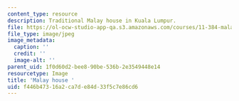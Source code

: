 ```yaml
---
content_type: resource
description: Traditional Malay house in Kuala Lumpur.
file: https://ol-ocw-studio-app-qa.s3.amazonaws.com/courses/11-384-malaysia-sustainable-cities-practicum-spring-2018/f446b47316a2ca7de84d33f5c7e86cd6_11-384-TLP.jpg
file_type: image/jpeg
image_metadata:
  caption: ''
  credit: ''
  image-alt: ''
parent_uid: 1f0d60d2-bee8-90be-536b-2e3549448e14
resourcetype: Image
title: 'Malay house '
uid: f446b473-16a2-ca7d-e84d-33f5c7e86cd6
---
```

